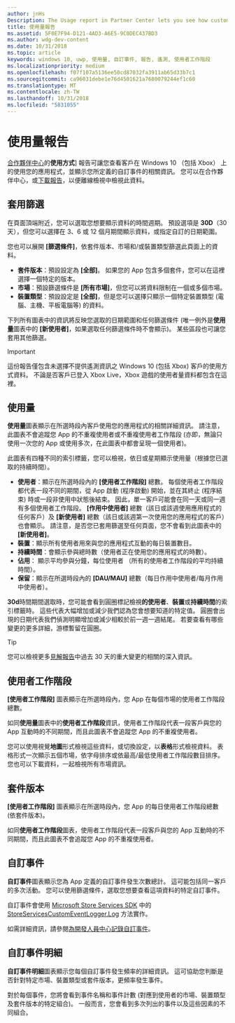 ```yaml
---
author: jnHs
Description: The Usage report in Partner Center lets you see how customers are using your app.
title: 使用量報告
ms.assetid: 5F0E7F94-D121-4AD3-A6E5-9C0DEC437BD3
ms.author: wdg-dev-content
ms.date: 10/31/2018
ms.topic: article
keywords: windows 10, uwp, 使用量, 自訂事件, 報告, 遙測, 使用者工作階段
ms.localizationpriority: medium
ms.openlocfilehash: f07f107a5136ee50cd87032fa3911ab65d33b7c1
ms.sourcegitcommit: ca96031debe1e76d4501621a7680079244ef1c60
ms.translationtype: MT
ms.contentlocale: zh-TW
ms.lasthandoff: 10/31/2018
ms.locfileid: "5831055"
---
```

# <a name="usage-report"></a>使用量報告


[合作夥伴中心](https://partner.microsoft.com/dashboard)的**使用方式**] 報告可讓您查看客戶在 Windows 10 （包括 Xbox） 上的使用您的應用程式，並顯示您所定義的自訂事件的相關資訊。 您可以在合作夥伴中心，或[下載報告](download-analytic-reports.md)，以便離線檢視中檢視此資料。


## <a name="apply-filters"></a>套用篩選

在頁面頂端附近，您可以選取您想要顯示資料的時間週期。 預設選項是 **30D**（30 天），但您可以選擇在 3、6 或 12 個月期間顯示資料，或指定自訂的日期範圍。

您也可以展開 **\[篩選條件\]**，依套件版本、市場和/或裝置類型篩選此頁面上的資料。

-   **套件版本**：預設設定為 **\[全部\]**。 如果您的 App 包含多個套件，您可以在這裡選擇一個特定的版本。
-   **市場**：預設篩選條件是 **\[所有市場\]**，但您可以將資料限制在一個或多個市場。
-   **裝置類型**：預設設定是 **\[全部\]**，但是您可以選擇只顯示一個特定裝置類型 (電腦、主機、平板電腦等) 的資料。

下列所有圖表中的資訊將反映您選取的日期範圍和任何篩選條件 (唯一例外是**使用量**圖表中的 **\[新使用者\]**，如果選取任何篩選條件時不會顯示)。 某些區段也可讓您套用其他篩選。

> [!IMPORTANT]
> 這份報告僅包含未選擇不提供遙測資訊之 Windows 10 (包括 Xbox) 客戶的使用方式資料。 不論是否客戶已登入 Xbox Live，Xbox 遊戲的使用者量資料都包含在這裡。 


## <a name="usage"></a>使用量

**使用量**圖表顯示在所選時段內客戶使用您的應用程式的相關詳細資訊。 請注意，此圖表不會追蹤您 App 的不重複使用者或不重複使用者工作階段 (亦即，無論只使用一次您的 App 或使用多次，在此圖表中都會呈現一個使用者)。

此圖表有四種不同的索引標籤，您可以檢視，依日或星期顯示使用量（根據您已選取的持續時間）。

- **使用者**：顯示在所選時段內的 **\[使用者工作階段\]** 總數。 每個使用者工作階段都代表一段不同的期間，從 App 啟動 (程序啟動) 開始，並在其終止 (程序結束) 時或一段非使用中狀態後結束。 因此，單一客戶可能會在同一天或同一週有多個使用者工作階段。 **\[作用中使用者\]** 總數（該日或該週使用應用程式的任何客戶）及 **\[新使用者\]** 總數（該日或該週第一次使用您的應用程式的客戶）也會顯示。 請注意，是否您已套用篩選至任何頁面，您不會看到此圖表中的 **\[新使用者\]**。
- **裝置**：顯示所有使用者用來與您的應用程式互動的每日裝置數目。
- **持續時間**：會顯示參與總時數（使用者正在使用您的應用程式的時數）。
- **佔用**： 顯示平均參與分鐘，每位使用者 （所有的使用者工作階段的平均持續時間）。 
- **保留**：顯示在所選時段內的 **\[DAU/MAU\]** 總數（每日作用中使用者/每月作用中使用者）。

**30d**時間期間選取時，您可能會看到圓圈標記檢視**的使用者**、**裝置**或**持續時間**的索引標籤時。 這些代表大幅增加或減少我們認為您會想要知道的特定值。 圓圈會出現的日期代表我們偵測明顯增加或減少相較於前一週一週結尾。 若要查看有哪些變更的更多詳細，游標暫留在圓圈。  

> [!TIP]
> 您可以檢視更多[見解報告](insights-report.md)中過去 30 天的重大變更的相關的深入資訊。


## <a name="user-sessions"></a>使用者工作階段

**\[使用者工作階段\]** 圖表顯示在所選時段內，您 App 在每個市場的使用者工作階段總數。

如同**使用量**圖表中的**使用者工作階段**資訊，使用者工作階段代表一段客戶與您的 App 互動時的不同期間，而且此圖表不會追蹤您 App 的不重複使用者。

您可以使用視覺**地圖**形式檢視這些資料，或切換設定，以**表格**形式檢視資料。 表格形式一次顯示五個市場，依字母排序或依最高/最低使用者工作階段數目排序。 您也可以下載資料，一起檢視所有市場資訊。


## <a name="package-version"></a>套件版本

**\[使用者工作階段\]** 圖表顯示在所選時段內，您 App 的每日使用者工作階段總數 (依套件版本)。

如同**使用者工作階段**圖表，使用者工作階段代表一段客戶與您的 App 互動時的不同期間，而且此圖表不會追蹤您 App 的不重複使用者。


## <a name="custom-events"></a>自訂事件

**自訂事件**圖表顯示您為 App 定義的自訂事件發生次數總計。 這可能包括同一客戶的多次活動。 您可以使用篩選條件，選取您想要查看這項資料的特定自訂事件。

自訂事件會使用 [Microsoft Store Services SDK](../monetize/microsoft-store-services-sdk.md) 中的 [StoreServicesCustomEventLogger.Log](https://docs.microsoft.com/en-us/uwp/api/microsoft.services.store.engagement.storeservicescustomeventlogger.log) 方法實作。

如需詳細資訊，請參閱[為開發人員中心記錄自訂事件](../monetize/log-custom-events-for-dev-center.md)。


## <a name="custom-events-breakdown"></a>自訂事件明細

**自訂事件明細**圖表顯示您每個自訂事件發生頻率的詳細資訊。 這可協助您判斷是否針對特定市場、裝置類型或套件版本，更頻率發生事件。

對於每個事件，您將會看到事件名稱和事件計數 (對應到使用者的市場、裝置類型及套件版本的特定組合)。 一般而言，您會看到多次列出的事件以及這些因素的不同組合。 




 
